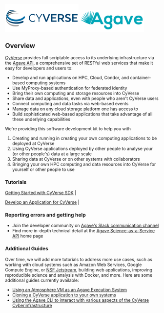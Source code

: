 <a href="https://www.cyverse.org"><img src="docs/cyverse_logo.png"></a>
<a href="https://www.agaveapi.co"><img src="docs/Agave-teal.png" height="72"></a>

Overview
--------

[CyVerse](https://www.cyverse.org) provides full scriptable access to its underlying infrastructure via the [Agave API](https://www.agaveapi.co), a comprehensive set of RESTful web services that make it easy for developers and users to:
* Develop and run applications on HPC, Cloud, Condor, and container-based computing systems
* Use MyProxy-based authentication for federated identity
* Bring their own computing and storage resources into CyVerse
* Share data and applications, even with people who aren't CyVerse users
* Connect computing and data tasks via web-based events
* Manage data on any cloud storage platform one has access to
* Build sophisticated web-based applications that take advantage of all these underlying capabilities

We're providing this software development kit to help you with

1. Creating and running in creating your own computing applications to be deployed at CyVerse
2. Using CyVerse applications deployed by other people to analyse your (or other people's) data at a large scale
3. Sharing data at CyVerse or on other systems with collaborators
4. Bringing your own HPC computing and data resources into CyVerse for yourself or other people to use

### Tutorials

[Getting Started with CyVerse SDK](docs/getting-started.md) | 

[Develop an Application for CyVerse](docs/app-dev.md) | 

### Reporting errors and getting help
* Join the developer community on [Agave's Slack communication channel](https://slackin.agaveapi.co/)
* Find more in-depth technical detail at the [Agave Science-as-a-Service API](http://agaveapi.co/) home page

### Additional Guides
Over time, we will add more tutorials to address more use cases, such as working with cloud systems such as Amazon Web Services, Google Compute Engine, or [NSF Jetstream](https://use.jetstream-cloud.org/), building web applications, improving reproducible science and analysis with Docker, and more. Here are some additional guides currently available:

* [Using an Atmosphere VM as an Agave Execution System](docs/atmo-system.md)
* [Cloning a CyVerse application to your own systems](docs/iplant-clone-app.md)
* [Using the Agave CLI to interact with various aspects of the CyVerse Cyberinfrastructure](https://github.com/wjallen/using-agave)



